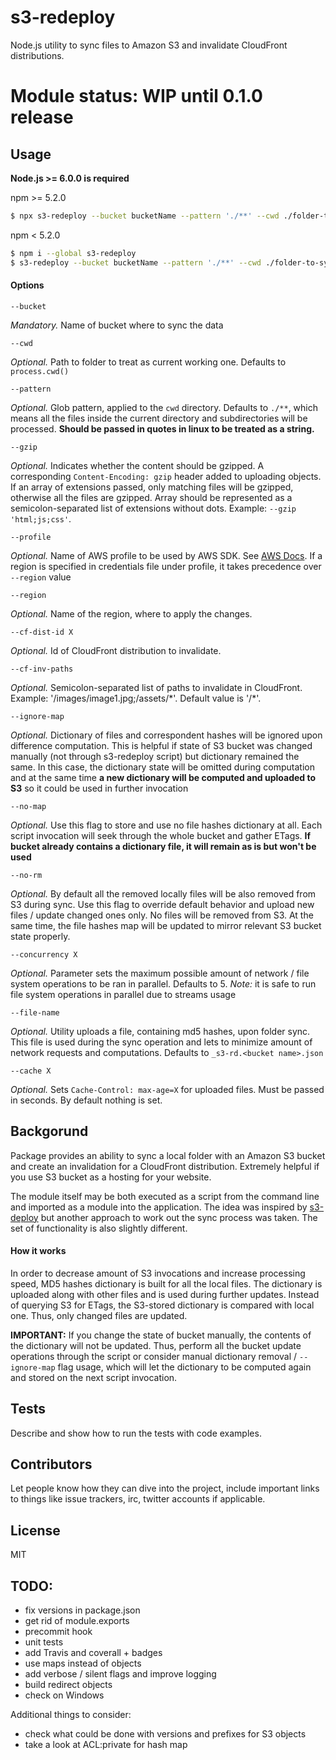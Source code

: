 # s3-redeploy

Node.js utility to sync files to Amazon S3 and invalidate CloudFront distributions.

# Module status: WIP until 0.1.0 release

## Usage

**Node.js >= 6.0.0 is required**

npm >= 5.2.0
```bash
$ npx s3-redeploy --bucket bucketName --pattern './**' --cwd ./folder-to-sync
```

npm < 5.2.0

```bash
$ npm i --global s3-redeploy
$ s3-redeploy --bucket bucketName --pattern './**' --cwd ./folder-to-sync
```

#### Options
```
--bucket
``` 
*Mandatory.* Name of bucket where to sync the data
```
--cwd
```
*Optional.* Path to folder to treat as current working one. Defaults to `process.cwd()`
```
--pattern
```
*Optional.* Glob pattern, applied to the `cwd` directory. Defaults to `./**`, which means all the files inside the current directory and subdirectories will be processed. **Should be passed in quotes in linux to be treated as a string.**
```
--gzip
```
*Optional.* Indicates whether the content should be gzipped. A corresponding `Content-Encoding: gzip` header added to uploading objects. If an array of extensions passed, only matching files will be gzipped, otherwise all the files are gzipped. Array should be represented as a semicolon-separated list of extensions without dots. Example: `--gzip 'html;js;css'`.
```
--profile
```
*Optional.* Name of AWS profile to be used by AWS SDK. See [AWS Docs](https://docs.aws.amazon.com/cli/latest/topic/config-vars.html). If a region is specified in credentials file under profile, it takes precedence over `--region` value
```
--region
```
*Optional.* Name of the region, where to apply the changes.
```
--cf-dist-id X
```
*Optional.* Id of CloudFront distribution to invalidate.
```
--cf-inv-paths
```
*Optional.* Semicolon-separated list of paths to invalidate in CloudFront. Example: '/images/image1.jpg;/assets/\*'. Default value is '/\*'.
```
--ignore-map
```
*Optional.* Dictionary of files and correspondent hashes will be ignored upon difference computation. This is helpful if state of S3 bucket was changed manually (not through s3-redeploy script) but dictionary remained the same. In this case, the dictionary state will be omitted during computation and at the same time **a new dictionary will be computed and uploaded to S3** so it could be used in further invocation
```
--no-map
```
*Optional.* Use this flag to store and use no file hashes dictionary at all. Each script invocation will seek through the whole bucket and gather ETags. **If bucket already contains a dictionary file, it will remain as is but won't be used**
```
--no-rm
```
*Optional.* By default all the removed locally files will be also removed from S3 during sync. Use this flag to override default behavior and upload new files / update changed ones only. No files will be removed from S3. At the same time, the file hashes map will be updated to mirror relevant S3 bucket state properly.
```
--concurrency X
```
*Optional.* Parameter sets the maximum possible amount of network / file system operations to be ran in parallel. Defaults to 5. *Note:* it is safe to run file system operations in parallel due to streams usage
```
--file-name
```
*Optional.* Utility uploads a file, containing md5 hashes, upon folder sync. This file is used during the sync operation and lets to minimize amount of network requests and computations. Defaults to `_s3-rd.<bucket name>.json`
```
--cache X
```
*Optional.* Sets `Cache-Control: max-age=X` for uploaded files. Must be passed in seconds. By default nothing is set.

## Backgorund

Package provides an ability to sync a local folder with an Amazon S3 bucket and create an invalidation for a CloudFront distribution. Extremely helpful if you use S3 bucket as a hosting for your website.

The module itself may be both executed as a script from the command line and imported as a module into the application. The idea was inspired by [s3-deploy](https://www.npmjs.com/package/s3-deploy) but another approach to work out the sync process was taken. The set of functionality is also slightly different.

#### How it works

In order to decrease amount of S3 invocations and increase processing speed, MD5 hashes dictionary is built for all the local files. The dictionary is uploaded along with other files and is used during further updates. Instead of querying S3 for ETags, the S3-stored dictionary is compared with local one. Thus, only changed files are updated.

**IMPORTANT:** If you change the state of bucket manually, the contents of the dictionary will not be updated. Thus, perform all the bucket update operations through the script or consider manual dictionary removal / `--ignore-map` flag usage, which will let the dictionary to be computed again and stored on the next script invocation.

## Tests

Describe and show how to run the tests with code examples.

## Contributors

Let people know how they can dive into the project, include important links to things like issue trackers, irc, twitter accounts if applicable.

## License

MIT


## TODO:
* fix versions in package.json
* get rid of module.exports
* precommit hook
* unit tests
* add Travis and coverall + badges
* use maps instead of objects
* add verbose / silent flags and improve logging
* build redirect objects
* check on Windows

Additional things to consider:
* check what could be done with versions and prefixes for S3 objects
* take a look at ACL:private for hash map
